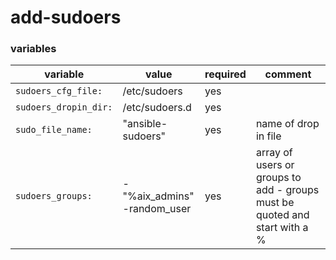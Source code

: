 # add-sudoers

### variables

| variable | value| required | comment |
|----------|------|----------|---------|
| `sudoers_cfg_file:` | /etc/sudoers | yes | |
| `sudoers_dropin_dir:` | /etc/sudoers.d | yes | |
| `sudo_file_name:` | "ansible-sudoers" | yes | name of drop in file |
| `sudoers_groups:` | -"%aix_admins"  <br> -random_user | yes | array of users or groups to add - groups must be quoted and start with a %  |
